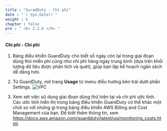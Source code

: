 ```yaml
---
title : "GuradDuty - Chi phí"
date : "`r Sys.Date()`"
weight : 6
chapter : false
pre : " <b> 2.2.6 </b> "
---
```


#### Chi phí - Chi phí



1. Bảng điều khiển GuardDuty cho biết số ngày còn lại trong giai đoạn dùng thử miễn phí cũng như chi phí hàng ngày trung bình (dựa trên khối lượng dữ liệu được phân tích và quét), giúp bạn lập kế hoạch ngân sách dễ dàng hơn.


2. Từ GuardDuty, mở trang **Usage** từ menu điều hướng bên trái dưới phần Settings.
![VPC](/images/2/2.2-Amazon-GuardDuty/2.2.6-GuradDuty-Pricing/s2.png)



3. Xem xét việc sử dụng giai đoạn dùng thử hiện tại và chi phí ước tính. Các ước tính hiển thị trong bảng điều khiển GuardDuty có thể khác một chút so với những gì trong bảng điều khiển AWS Billing and Cost Management của bạn. Để biết thêm thông tin, xem https://docs.aws.amazon.com/guardduty/latest/ug/monitoring_costs.html.